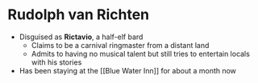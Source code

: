 # Rudolph van Richten

* Disguised as **Rictavio**, a half-elf bard
  * Claims to be a carnival ringmaster from a distant land
  * Admits to having no musical talent but still tries to entertain locals with his stories
* Has been staying at the [[Blue Water Inn]] for about a month now
